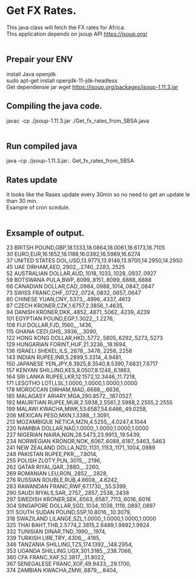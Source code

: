 # Get FX Rates.
This java class will fetch the FX rates for Africa.<br>
This application depends on jsoup API https://jsoup.org/<br>
<br>
## Prepair your ENV
install Java openjdk<br>
sudo apt-get install openjdk-11-jdk-headless<br>
Get dependensie jar<jbr>
wget  https://jsoup.org/packages/jsoup-1.11.3.jar<br>
## Compiling the java code.
javac -cp ./jsoup-1.11.3.jar ./Get_fx_rates_from_SBSA.java<br>
<br>
## Run compiled java
java -cp ./jsoup-1.11.3.jar:. Get_fx_rates_from_SBSA<br>
## Rates update
It looks like the Rases update every 30min so no need to get an update le than 30 min.<br> 
Example of cron scedule.<br>
<br>  
## Exsample of output.<br>
23 BRITSH POUND,GBP,18.1333,18.0864,18.0061,18.6173,18.7105<br>
30 EURO,EUR,16.1652,16.1188,16.0392,16.5989,16.6274<br>
37 UNITED STATES DOL,USD,13.9775,13.9146,13.9700,14.2950,14.2950<br>
45 UAE DIRHAM,AED,.2902,,.2740,.2283,.2525<br>
52 AUSTRALIAN DOLLAR,AUD,.1018,.1033,.1028,.0937,.0927<br>
59 BOTSWANA PULA,BWP,.8099,.8151,.8099,.6888,.6888<br>
66 CANADIAN DOLLAR,CAD,.0984,.0988,.1014,.0847,.0847<br>
73 SWISS FRANC,CHF,.0722,.0724,.0832,.0657,.0647<br>
80 CHINESE YUAN,CNY,.5373,,.4996,.4337,.4613<br>
87 CZECH KRONER,CZK,1.6757,2.3856,,1.4635,<br>
94 DANISH KRONER,DKK,.4852,.4871,.5062,.4239,.4239<br>
101 EGYPTIAN POUND,EGP,1.3022,,,1.2276,<br>
108 FIJI DOLLAR,FJD,.1560,,,.1436,<br>
115 GHANA CEDI,GHS,.3936,,,.3090,<br>
122 HONG KONG DOLLAR,HKD,.5772,.5805,.6292,.5273,.5273<br>
129 HUNGARIAN FORINT,HUF,21.3236,,,18.1694,<br>
136 ISRAELI SHEKEL,ILS,.2878,,.3478,.2258,.2258<br>
143 INDIAN RUPEE,INR,5.2899,5.3314,,4.9481,<br>
150 JAPANESE YEN,JPY,8.3925,8.3540,8.5390,7.6831,7.6717<br>
157 KENYAN SHILLING,KES,8.0507,8.1248,,6.1863,<br>
164 SRI LANKA RUPEE,LKR,12.1572,12.3446,,11.7218,<br>
171 LESOTHO LOTI,LSL,1.0000,,1.0000,1.0000,1.0000<br>
178 MOROCCAN DIRHAM,MAD,.6688,,,.6636,<br>
185 MALAGASY ARIARY,MGA,290.8572,,,187.0527,<br>
192 MAURITIAN RUPEE,MUR,2.5938,2.5561,2.5988,2.2555,2.2555<br>
199 MALAWI KWACHA,MWK,53.6587,54.6466,,49.0258,<br>
206 MEXICAN PESO,MXN,1.3388,,,1.3091,<br>
213 MOZAMBIQUE NETICA,MZN,4.5255,,,4.0247,4.1044<br>
220 NAMIBIA DOLLAR,NAD,1.0000,,1.0000,1.0000,1.0000<br>
227 NIGERIAN NAIRA,NGN,28.5473,23.9913,,19.5439,<br>
234 NORWEGIAN KRONOR,NOK,.6067,.6088,.6187,.5463,.5463<br>
241 NEW ZEALAND DOLLA,NZD,.1131,.1153,.1171,.1004,.0989<br>
248 PAKISTAN RUPEE,PKR,,,,7.8014,<br>
255 POLISH ZLOTY,PLN,.3015,,,.2196,<br>
262 QATAR RIYAL,QAR,.2880,,,.2260,<br>
269 ROMANIAN LEU,RON,.2852,,,.2828,<br>
276 RUSSIAN ROUBLE,RUB,4.6608,,,4.6242,<br>
283 RAWANDAN FRANC,RWF,67.1730,,,55.5399,<br>
290 SAUDI RIYALS,SAR,.2757,,.2857,.2538,.2438<br>
297 SWEDISH KRONER,SEK,.6563,.6587,.7113,.6016,.6016<br>
304 SINGAPORE DOLLAR,SGD,.1034,.1038,.1119,.0897,.0897<br>
311 SOUTH SUDAN POUND,SSP,10.8016,,,10.3079,<br>
318 SWAZILAND LILANGE,SZL,1.0000,,1.0000,1.0000,1.0000<br>
325 THAI BAHT,THB,2.5774,2.3815,2.6489,1.9892,1.9924<br>
332 TUNISIAN DINAR,TND,.1990,,,.1974,<br>
339 TURKISH LIRE,TRY,.4306,,,.4185,<br>
346 TANZANIA SHILLING,TZS,174.1392,,,148.2954,<br>
353 UGANDA SHILLING,UGX,301.3185,,,238.7066,<br>
360 CFA FRANC,XAF,52.3817,,,31.8022,<br>
367 SENEGALESE FRANC,XOF,49.9433,,,29.1700,<br>
374 ZAMBIAN KWACHA,ZMW,.8879,,,.8404,<br>

